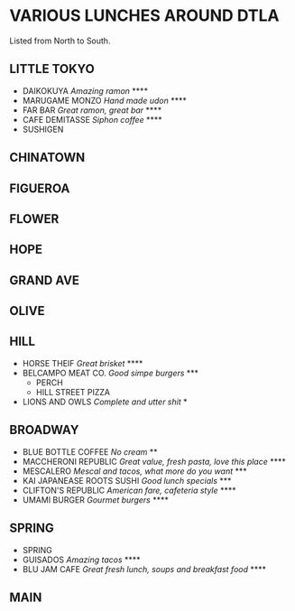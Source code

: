 # VARIOUS LUNCHES AROUND DTLA

Listed from North to South.

## LITTLE TOKYO

* DAIKOKUYA _Amazing ramon_ ****
* MARUGAME MONZO _Hand made udon_ ****
* FAR BAR _Great ramon, great bar_ ****
* CAFE DEMITASSE _Siphon coffee_ ****
* SUSHIGEN

## CHINATOWN

## FIGUEROA

## FLOWER

## HOPE

## GRAND AVE

## OLIVE

## HILL

* HORSE THEIF _Great brisket_ ****
* BELCAMPO MEAT CO. _Good simpe burgers_ ***
  * PERCH
  * HILL STREET PIZZA
* LIONS AND OWLS _Complete and utter shit_ *

## BROADWAY

* BLUE BOTTLE COFFEE _No cream_ **
* MACCHERONI REPUBLIC _Great value, fresh pasta, love this place_ ****
* MESCALERO _Mescal and tacos, what more do you want_ ***
* KAI JAPANEASE ROOTS SUSHI _Good lunch specials_ ***
* CLIFTON'S REPUBLIC _American fare, cafeteria style_ ****
* UMAMI BURGER _Gourmet burgers_ ****

## SPRING

  * SPRING
* GUISADOS _Amazing tacos_ ****
* BLU JAM CAFE _Great fresh lunch, soups and breakfast food_ ****

## MAIN

